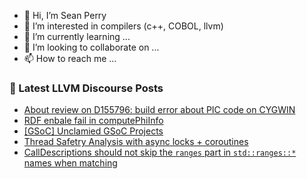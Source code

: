 - 👋 Hi, I’m Sean Perry
- 👀 I’m interested in compilers (c++, COBOL, llvm)
- 🌱 I’m currently learning ...
- 💞️ I’m looking to collaborate on ...
- 📫 How to reach me ...

<!---
s66perry/s66perry is a ✨ special ✨ repository because its `README.md` (this file) appears on your GitHub profile.
You can click the Preview link to take a look at your changes.
--->
### 📕 Latest LLVM Discourse Posts

<!-- DISCOURSE-LLVM:START -->
- [About review on D155796: build error about PIC code on CYGWIN](https://discourse.llvm.org/t/about-review-on-d155796-build-error-about-pic-code-on-cygwin/73087#post_1)
- [RDF enbale fail in computePhiInfo](https://discourse.llvm.org/t/rdf-enbale-fail-in-computephiinfo/72888#post_2)
- [[GSoC] Unclamied GSoC Projects](https://discourse.llvm.org/t/gsoc-unclamied-gsoc-projects/73056#post_2)
- [Thread Safetry Analysis with async locks + coroutines](https://discourse.llvm.org/t/thread-safetry-analysis-with-async-locks-coroutines/73051#post_2)
- [CallDescriptions should not skip the `ranges` part in `std::ranges::*` names when matching](https://discourse.llvm.org/t/calldescriptions-should-not-skip-the-ranges-part-in-std-names-when-matching/73076#post_4)
<!-- DISCOURSE-LLVM:END -->
